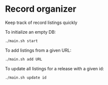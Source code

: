 # Record organizer

Keep track of record listings quickly

To initialize an empty DB:
```bash
./main.sh start
```

To add listings from a given URL:
```bash
./main.sh add URL 
```

To update all listings for a release with a given id:
```bash
./main.sh update id 
```
